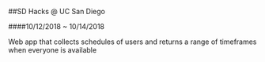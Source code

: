 ##SD Hacks @ UC San Diego

####10/12/2018 ~ 10/14/2018


Web app that collects schedules of users and returns a range of timeframes when everyone is available